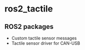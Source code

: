 # ros2_tactile
ROS2 packages
-------------
* Custom tactile sensor messages
* Tactile sensor driver for CAN-USB
